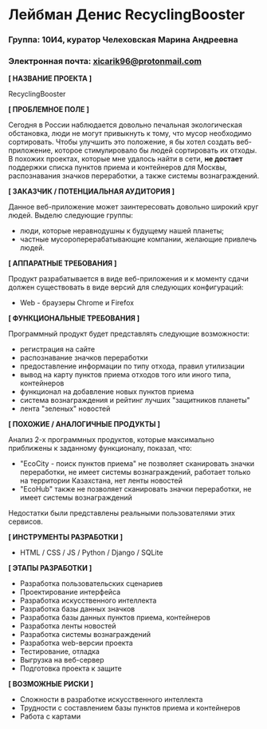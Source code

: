 # Лейбман Денис RecyclingBooster

### Группа: 10И4, куратор Челеховская Марина Андреевна
### Электронная почта: xicarik96@protonmail.com

**[ НАЗВАНИЕ ПРОЕКТА ]**

RecyclingBooster

**[ ПРОБЛЕМНОЕ ПОЛЕ ]**

Сегодня в России наблюдается довольно печальная экологическая обстановка, люди не могут привыкнуть к тому, что мусор необходимо сортировать. Чтобы улучшить это положение, я бы хотел создать веб-приложение, которое стимулировало бы людей сортировать их отходы. В похожих проектах, которые мне удалось найти в сети, **не достает** поддержки списка пунктов приема и контейнеров для Москвы, распознавания значков переработки, а также системы вознаграждений.

**[ ЗАКАЗЧИК / ПОТЕНЦИАЛЬНАЯ АУДИТОРИЯ ]**

Данное веб-приложение может заинтересовать довольно широкий круг людей. Выделю следующие группы:

* люди, которые неравнодушны к будущему нашей планеты;
* частные мусороперерабатывающие компании, желающие привлечь людей.

**[ АППАРАТНЫЕ ТРЕБОВАНИЯ ]** 

Продукт разрабатывается в виде веб-приложения и к моменту сдачи должен существовать в виде версий для следующих конфигураций:

* Web - браузеры Chrome и Firefox

**[ ФУНКЦИОНАЛЬНЫЕ ТРЕБОВАНИЯ ]**

Программный продукт будет представлять следующие возможности:

* регистрация на сайте
* распознавание значков переработки
* предоставление информации по типу отхода, правил утилизации
* вывод на карту пунктов приема отходов того или иного типа, контейнеров
* функционал на добавление новых пунктов приема
* система вознаграждения и рейтинг лучших "защитников планеты"
* лента "зеленых" новостей

**[ ПОХОЖИЕ / АНАЛОГИЧНЫЕ ПРОДУКТЫ ]**

Анализ 2-х программных продуктов, которые максимально приближены к заданному функционалу, показал, что:

* "EcoCity - поиск пунктов приема" не позволяет сканировать значки переработки, не имеет системы вознаграждений, работает только на территории Казахстана, нет ленты новостей
* "EcoHub" также не позволяет сканировать значки переработки, не имеет системы вознаграждений

Недостатки были представлены реальными пользователями этих сервисов.

**[ ИНСТРУМЕНТЫ РАЗРАБОТКИ ]**

* HTML / CSS / JS / Python / Django / SQLite

**[ ЭТАПЫ РАЗРАБОТКИ ]**

* Разработка пользовательских сценариев
* Проектирование интерфейса
* Разработка искусственного интеллекта
* Разработка базы данных значков
* Разработка базы данных пунктов приема, контейнеров
* Разработка ленты новостей
* Разработка системы вознаграждений
* Разработка web-версии проекта
* Тестирование, отладка
* Выгрузка на веб-сервер
* Подготовка проекта к защите

**[ ВОЗМОЖНЫЕ РИСКИ ]**

* Сложности в разработке искусственного интеллекта
* Трудности с составлением базы пунктов приема и контейнеров
* Работа с картами
